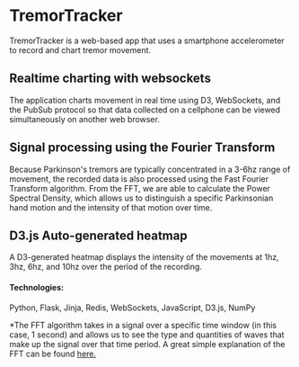 TremorTracker
=============

TremorTracker is a web-based app that uses a smartphone accelerometer to record and chart tremor movement.


## Realtime charting with websockets
The application charts movement in real time using D3, WebSockets, and the PubSub protocol so that data collected on a cellphone can be viewed simultaneously on another web browser.


## Signal processing using the Fourier Transform
Because Parkinson's tremors are typically concentrated in a 3-6hz range of movement, the recorded data is also processed using the Fast Fourier Transform algorithm. From the FFT, we are able to calculate the Power Spectral Density, which allows us to distinguish a specific Parkinsonian hand motion and the intensity of that motion over time.


## D3.js Auto-generated heatmap
A D3-generated heatmap displays the intensity of the movements at 1hz, 3hz, 6hz, and 10hz over the period of the recording.
  
  
#### Technologies:
Python, Flask, Jinja, Redis, WebSockets, JavaScript, D3.js, NumPy
  


*The FFT algorithm takes in a signal over a specific time window (in this case, 1 second) and allows us to see the type and quantities of waves that make up the signal over that time period. A great simple explanation of the FFT can be found [here.](http://betterexplained.com/articles/an-interactive-guide-to-the-fourier-transform/)